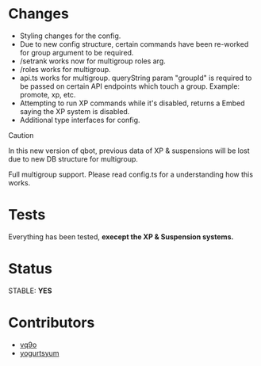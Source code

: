 # Changes
* Styling changes for the config.
* Due to new config structure, certain commands have been re-worked for group argument to be required.
* /setrank works now for multigroup roles arg.
* /roles works for multigroup.
* api.ts works for multigroup. queryString param "groupId" is required to be passed on certain API endpoints which touch a group. Example: promote, xp, etc.
* Attempting to run XP commands while it's disabled, returns a Embed saying the XP system is disabled.
* Additional type interfaces for config.

> [!CAUTION]
> In this new version of qbot, previous data of XP & suspensions will be lost due to new DB structure for multigroup.

Full multigroup support. Please read config.ts for a understanding how this works.

# Tests
Everything has been tested, **execept the XP & Suspension systems.**

# Status
STABLE: **YES**

# Contributors
* [vq9o](https://github.com/vq9o)
* [yogurtsyum](https://github.com/yogurtsyum) 